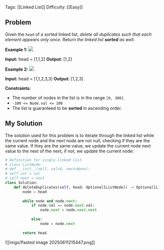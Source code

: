 Tags: [[Linked List]]
Difficulty: [[Easy]]
## Problem
Given the `head` of a sorted linked list, _delete all duplicates such that each element appears only once_. Return _the linked list **sorted** as well_.

**Example 1:**
![](https://assets.leetcode.com/uploads/2021/01/04/list1.jpg)

**Input:** head = [1,1,2]
**Output:** [1,2]

**Example 2:**
![](https://assets.leetcode.com/uploads/2021/01/04/list2.jpg)

**Input:** head = [1,1,2,3,3]
**Output:** [1,2,3]

**Constraints:**
- The number of nodes in the list is in the range `[0, 300]`.
- `-100 <= Node.val <= 100`
- The list is guaranteed to be **sorted** in ascending order.

## My Solution
The solution used for this problem is to iterate through the linked list while the current node and the next node are not null, checking if they are the same value. If they are the same value, we update the current node next value to the next of the next, if not, we update the current node:

```python
# Definition for singly-linked list.
# class ListNode:
# def __init__(self, val=0, next=None):
# self.val = val
# self.next = next
class Solution:
	def deleteDuplicates(self, head: Optional[ListNode]) -> Optional[ListNode]:
		node = head
		  
		while node and node.next:
			if node.val == node.next.val:
				node.next = node.next.next
			  
			else:
				node = node.next
		  
		return head
```

![[imgs/Pasted image 20250611215447.png]]

